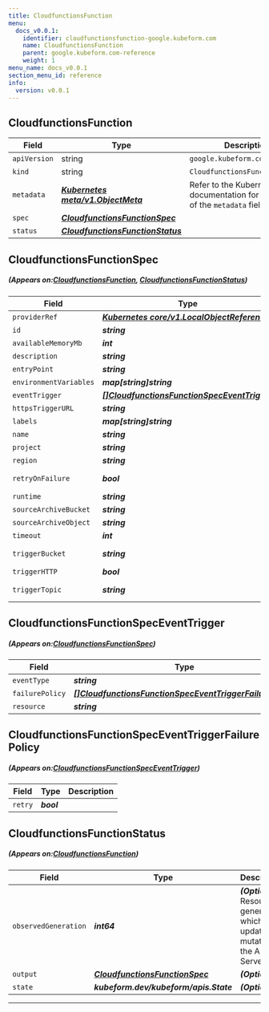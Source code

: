 ```yaml
---
title: CloudfunctionsFunction
menu:
  docs_v0.0.1:
    identifier: cloudfunctionsfunction-google.kubeform.com
    name: CloudfunctionsFunction
    parent: google.kubeform.com-reference
    weight: 1
menu_name: docs_v0.0.1
section_menu_id: reference
info:
  version: v0.0.1
---
```


## CloudfunctionsFunction
| Field | Type | Description |
| ------ | ----- | ----------- |
| `apiVersion` | string | `google.kubeform.com/v1alpha1` |
|    `kind` | string | `CloudfunctionsFunction` |
| `metadata` | ***[Kubernetes meta/v1.ObjectMeta](https://kubernetes.io/docs/reference/generated/kubernetes-api/v1.13/#objectmeta-v1-meta)***|Refer to the Kubernetes API documentation for the fields of the `metadata` field.|
| `spec` | ***[CloudfunctionsFunctionSpec](#CloudfunctionsFunctionSpec)***||
| `status` | ***[CloudfunctionsFunctionStatus](#CloudfunctionsFunctionStatus)***||
## CloudfunctionsFunctionSpec
##### (Appears on:[CloudfunctionsFunction](#CloudfunctionsFunction), [CloudfunctionsFunctionStatus](#CloudfunctionsFunctionStatus))
| Field | Type | Description |
| ------ | ----- | ----------- |
| `providerRef` | ***[Kubernetes core/v1.LocalObjectReference](https://kubernetes.io/docs/reference/generated/kubernetes-api/v1.13/#localobjectreference-v1-core)***||
| `id` | ***string***||
| `availableMemoryMb` | ***int***| ***(Optional)*** |
| `description` | ***string***| ***(Optional)*** |
| `entryPoint` | ***string***| ***(Optional)*** |
| `environmentVariables` | ***map[string]string***| ***(Optional)*** |
| `eventTrigger` | ***[[]CloudfunctionsFunctionSpecEventTrigger](#CloudfunctionsFunctionSpecEventTrigger)***| ***(Optional)*** |
| `httpsTriggerURL` | ***string***| ***(Optional)*** |
| `labels` | ***map[string]string***| ***(Optional)*** |
| `name` | ***string***||
| `project` | ***string***| ***(Optional)*** |
| `region` | ***string***| ***(Optional)*** |
| `retryOnFailure` | ***bool***| ***(Optional)*** Deprecated|
| `runtime` | ***string***| ***(Optional)*** |
| `sourceArchiveBucket` | ***string***||
| `sourceArchiveObject` | ***string***||
| `timeout` | ***int***| ***(Optional)*** |
| `triggerBucket` | ***string***| ***(Optional)*** Deprecated|
| `triggerHTTP` | ***bool***| ***(Optional)*** |
| `triggerTopic` | ***string***| ***(Optional)*** Deprecated|
## CloudfunctionsFunctionSpecEventTrigger
##### (Appears on:[CloudfunctionsFunctionSpec](#CloudfunctionsFunctionSpec))
| Field | Type | Description |
| ------ | ----- | ----------- |
| `eventType` | ***string***||
| `failurePolicy` | ***[[]CloudfunctionsFunctionSpecEventTriggerFailurePolicy](#CloudfunctionsFunctionSpecEventTriggerFailurePolicy)***| ***(Optional)*** |
| `resource` | ***string***||
## CloudfunctionsFunctionSpecEventTriggerFailurePolicy
##### (Appears on:[CloudfunctionsFunctionSpecEventTrigger](#CloudfunctionsFunctionSpecEventTrigger))
| Field | Type | Description |
| ------ | ----- | ----------- |
| `retry` | ***bool***||
## CloudfunctionsFunctionStatus
##### (Appears on:[CloudfunctionsFunction](#CloudfunctionsFunction))
| Field | Type | Description |
| ------ | ----- | ----------- |
| `observedGeneration` | ***int64***| ***(Optional)*** Resource generation, which is updated on mutation by the API Server.|
| `output` | ***[CloudfunctionsFunctionSpec](#CloudfunctionsFunctionSpec)***| ***(Optional)*** |
| `state` | ***kubeform.dev/kubeform/apis.State***| ***(Optional)*** |
---
